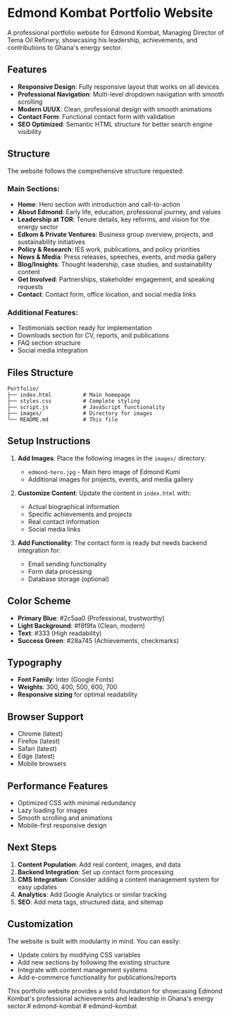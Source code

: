 # Edmond Kombat Portfolio Website

A professional portfolio website for Edmond Kombat, Managing Director of Tema Oil Refinery, showcasing his leadership, achievements, and contributions to Ghana's energy sector.

## Features

- **Responsive Design**: Fully responsive layout that works on all devices
- **Professional Navigation**: Multi-level dropdown navigation with smooth scrolling
- **Modern UI/UX**: Clean, professional design with smooth animations
- **Contact Form**: Functional contact form with validation
- **SEO Optimized**: Semantic HTML structure for better search engine visibility

## Structure

The website follows the comprehensive structure requested:

### Main Sections:
- **Home**: Hero section with introduction and call-to-action
- **About Edmond**: Early life, education, professional journey, and values
- **Leadership at TOR**: Tenure details, key reforms, and vision for the energy sector
- **Edkom & Private Ventures**: Business group overview, projects, and sustainability initiatives
- **Policy & Research**: IES work, publications, and policy priorities
- **News & Media**: Press releases, speeches, events, and media gallery
- **Blog/Insights**: Thought leadership, case studies, and sustainability content
- **Get Involved**: Partnerships, stakeholder engagement, and speaking requests
- **Contact**: Contact form, office location, and social media links

### Additional Features:
- Testimonials section ready for implementation
- Downloads section for CV, reports, and publications
- FAQ section structure
- Social media integration

## Files Structure

```
Portfolio/
├── index.html          # Main homepage
├── styles.css          # Complete styling
├── script.js           # JavaScript functionality
├── images/             # Directory for images
└── README.md           # This file
```

## Setup Instructions

1. **Add Images**: Place the following images in the `images/` directory:
   - `edmond-hero.jpg` - Main hero image of Edmond Kumi
   - Additional images for projects, events, and media gallery

2. **Customize Content**: Update the content in `index.html` with:
   - Actual biographical information
   - Specific achievements and projects
   - Real contact information
   - Social media links

3. **Add Functionality**: The contact form is ready but needs backend integration for:
   - Email sending functionality
   - Form data processing
   - Database storage (optional)

## Color Scheme

- **Primary Blue**: #2c5aa0 (Professional, trustworthy)
- **Light Background**: #f8f9fa (Clean, modern)
- **Text**: #333 (High readability)
- **Success Green**: #28a745 (Achievements, checkmarks)

## Typography

- **Font Family**: Inter (Google Fonts)
- **Weights**: 300, 400, 500, 600, 700
- **Responsive sizing** for optimal readability

## Browser Support

- Chrome (latest)
- Firefox (latest)
- Safari (latest)
- Edge (latest)
- Mobile browsers

## Performance Features

- Optimized CSS with minimal redundancy
- Lazy loading for images
- Smooth scrolling and animations
- Mobile-first responsive design

## Next Steps

1. **Content Population**: Add real content, images, and data
2. **Backend Integration**: Set up contact form processing
3. **CMS Integration**: Consider adding a content management system for easy updates
4. **Analytics**: Add Google Analytics or similar tracking
5. **SEO**: Add meta tags, structured data, and sitemap

## Customization

The website is built with modularity in mind. You can easily:
- Update colors by modifying CSS variables
- Add new sections by following the existing structure
- Integrate with content management systems
- Add e-commerce functionality for publications/reports

This portfolio website provides a solid foundation for showcasing Edmond Kombat's professional achievements and leadership in Ghana's energy sector.#   e d m o n d - k o m b a t  
 #   e d m o n d - k o m b a t  
 